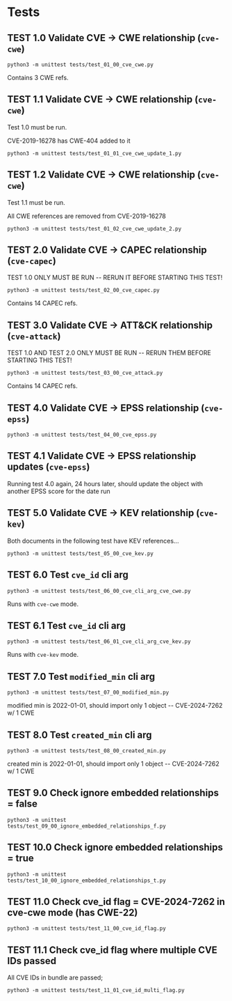 # Tests

## TEST 1.0 Validate CVE -> CWE relationship (`cve-cwe`)

```shell
python3 -m unittest tests/test_01_00_cve_cwe.py
```

Contains 3 CWE refs.

## TEST 1.1 Validate CVE -> CWE relationship (`cve-cwe`)

Test 1.0 must be run.

CVE-2019-16278 has CWE-404 added to it

```shell
python3 -m unittest tests/test_01_01_cve_cwe_update_1.py
```

## TEST 1.2 Validate CVE -> CWE relationship (`cve-cwe`)

Test 1.1 must be run.

All CWE references are removed from CVE-2019-16278

```shell
python3 -m unittest tests/test_01_02_cve_cwe_update_2.py
```

## TEST 2.0 Validate CVE -> CAPEC relationship (`cve-capec`)

TEST 1.0 ONLY MUST BE RUN -- RERUN IT BEFORE STARTING THIS TEST!

```shell
python3 -m unittest tests/test_02_00_cve_capec.py
```

Contains 14 CAPEC refs.

## TEST 3.0 Validate CVE -> ATT&CK relationship (`cve-attack`)

TEST 1.0 AND TEST 2.0 ONLY MUST BE RUN -- RERUN THEM BEFORE STARTING THIS TEST!

```shell
python3 -m unittest tests/test_03_00_cve_attack.py
```

Contains 14 CAPEC refs.

## TEST 4.0 Validate CVE -> EPSS relationship (`cve-epss`)

```shell
python3 -m unittest tests/test_04_00_cve_epss.py
```

## TEST 4.1 Validate CVE -> EPSS relationship updates (`cve-epss`)

Running test 4.0 again, 24 hours later, should update the object with another EPSS score for the date run

## TEST 5.0 Validate CVE -> KEV relationship (`cve-kev`)

Both documents in the following test have KEV references...

```shell
python3 -m unittest tests/test_05_00_cve_kev.py
```

## TEST 6.0 Test `cve_id` cli arg

```shell
python3 -m unittest tests/test_06_00_cve_cli_arg_cve_cwe.py
```

Runs with `cve-cwe` mode.

## TEST 6.1 Test `cve_id` cli arg

```shell
python3 -m unittest tests/test_06_01_cve_cli_arg_cve_kev.py
```

Runs with `cve-kev` mode.

## TEST 7.0 Test `modified_min` cli arg

```shell
python3 -m unittest tests/test_07_00_modified_min.py
```

modified min is 2022-01-01, should import only 1 object -- CVE-2024-7262 w/ 1 CWE


## TEST 8.0 Test `created_min` cli arg

```shell
python3 -m unittest tests/test_08_00_created_min.py
```

created min is 2022-01-01, should import only 1 object -- CVE-2024-7262 w/ 1 CWE

## TEST 9.0 Check ignore embedded relationships = false

```shell
python3 -m unittest tests/test_09_00_ignore_embedded_relationships_f.py
```

## TEST 10.0 Check ignore embedded relationships = true

```shell
python3 -m unittest tests/test_10_00_ignore_embedded_relationships_t.py
```

## TEST 11.0 Check cve_id flag = CVE-2024-7262 in cve-cwe mode (has CWE-22)

```shell
python3 -m unittest tests/test_11_00_cve_id_flag.py
```

## TEST 11.1 Check cve_id flag where multiple CVE IDs passed

All CVE IDs in bundle are passed;

```shell
python3 -m unittest tests/test_11_01_cve_id_multi_flag.py
```

